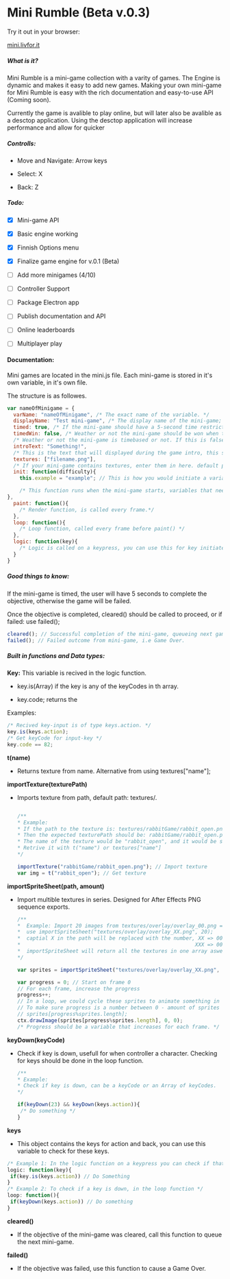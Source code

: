 # Mini Rumble (Beta v.0.3)

Try it out in your browser:

 [mini.livfor.it]([http://mini.livfor.it)

##### What is it?

Mini Rumble is a mini-game collection with a varity of games. The Engine is dynamic and makes it easy to add new games. Making your own mini-game for Mini Rumble is easy with the rich documentation and easy-to-use API (Coming soon).

Currently the game is avalible to play online, but will later also be avalible as a desctop application. Using the desctop application will increase performance and allow for quicker 

##### Controlls:

- Move and Navigate: Arrow keys

- Select: X

- Back: Z

##### Todo:

- [x] Mini-game API

- [x] Basic engine working

- [x] Finnish Options menu

- [x] Finalize game engine for v.0.1 (Beta)

- [ ] Add more minigames (4/10)

- [ ] Controller Support

- [ ] Package Electron app

- [ ] Publish documentation and API 

- [ ] Online leaderboards

- [ ] Multiplayer play

#### Documentation:

Mini games are located in the mini.js file. Each mini-game is stored in it's own variable, in it's own file.

The structure is as followes.

```javascript
var nameOfMinigame = {
  varName: "nameOfMinigame", /* The exact name of the variable. */
  displayName: "Test mini-game", /* The display name of the mini-game; Shown in the menu when togglening mini-games. */
  timed: true, /* If the mini-game should have a 5-second time restriction. */
  timedWin: false, /* Weather or not the mini-game should be won when the time runs out. */
  /* Weather or not the mini-game is timebased or not. If this is false, the timer will be disabled. */
  introText: "Something!", 
  /* This is the text that will displayed during the game intro, this should be a short explaination of what the objective in the mini-game is.*/
  textures: ["filename.png"], 
  /* If your mini-game contains textures, enter them in here. default path is /textures. */
  init: function(difficulty){
    this.example = "example"; // This is how you would initiate a variable.

    /* This function runs when the mini-game starts, variables that needs to be reset should be initiatied here. Difficulty is the increasing difficulty (starts at 0). The difficulty variable should be used to set the difficulty of the mini-game*/
},
  paint: function(){
    /* Render function, is called every frame.*/
  },
  loop: function(){
    /* Loop function, called every frame before paint() */
  },
  logic: function(key){
    /* Logic is called on a keypress, you can use this for key initiated actions. */
  }
}
```

##### Good things to know:

If the mini-game is timed, the user will have 5 seconds to complete the objective, otherwise the game will be failed.

Once the objective is completed, cleared() should be called to proceed, or if failed: use failed(); 

```javascript
cleared(); // Successful completion of the mini-game, queueing next game.
failed(); // Failed outcome from mini-game, i.e Game Over.
```

##### Built in functions and Data types:

**Key:** This variable is recived in the logic function. 

- key.is(Array) if the key is any of the keyCodes in th array.

- key.code; returns the 

Examples:

```javascript
/* Recived key-input is of type keys.action. */
key.is(keys.action);
/* Get keyCode for input-key */
key.code == 82;
```

**t(name)**

- Returns texture from name. Alternative from using textures["name"];

**importTexture(texturePath)**

- Imports texture from path, default path: textures/.

  ```javascript
  
  /**
  * Example:
  * If the path to the texture is: textures/rabbitGame/rabbit_open.png
  * Then the expected texturePath should be: rabbitGame/rabbit_open.png
  * The name of the texture would be "rabbit_open", and it would be stored in the textures variable.
  * Retrive it with t("name") or textures["name"]
  */
  
  importTexture("rabbitGame/rabbit_open.png"); // Import texture
  var img = t("rabbit_open"); // Get texture
  ```

  
**importSpriteSheet(path, amount)**
- Import multible textures in series. Designed for After Effects PNG sequence exports.

  ```javascript
  /**
  *  Example: Import 20 images from textures/overlay/overlay_00.png => textures/overlay/overlay_19.png
  *  use importSpriteSheet("textures/overlay/overlay_XX.png", 20);
  *  captial X in the path will be replaced with the number, XX => 00 -> 01... 50
  *                                                         XXX => 000 -> 001... 050
  *  importSpriteSheet will return all the textures in one array aswell, so it's usefull to keep them.
  */
  
  var sprites = importSpriteSheet("textures/overlay/overlay_XX.png", 20); // Imports textures, stores them in textures arr and return them. 
  
  var progress = 0; // Start on frame 0
  // For each frame, increase the progress
  progress++;
  // In a loop, we could cycle these sprites to animate something in the game.
  // To make sure progress is a number between 0 - amount of sprites we can use mod,
  // sprites[progress%sprites.length];
  ctx.drawImage(sprites[progress%sprites.length], 0, 0);
  /* Progress should be a variable that increases for each frame. */
  ```

  
**keyDown(keyCode)**
- Check if key is down, usefull for when controller a character. Checking for keys should be done in the loop function.

  ```javascript
  /**
  * Example:  
  * Check if key is down, can be a keyCode or an Array of keyCodes.
  */
  
  if(keyDown(23) && keyDown(keys.action)){
   /* Do something */
  }
  ```

**keys**

- This object contains the keys for action and back, you can use this variable to check for these keys.
```javascript
/* Example 1: In the logic function on a keypress you can check if that key is of type action or back. */
logic: function(key){
 if(key.is(keys.action)) // Do Something
}
/* Example 2: To check if a key is down, in the loop function */
loop: function(){
 if(keyDown(keys.action)) // Do something
}

```

**cleared()**

- If the objective of the mini-game was cleared, call this function to queue the next mini-game.

**failed()**

- If the objective was failed, use this function to cause a Game Over.
